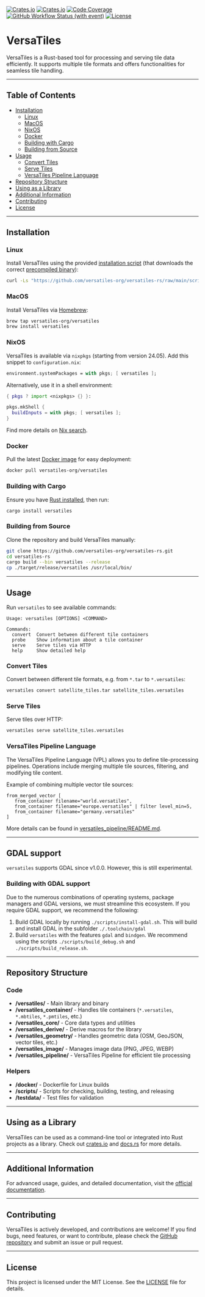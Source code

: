 [![Crates.io](https://img.shields.io/crates/v/versatiles?label=crates.io)](https://crates.io/crates/versatiles)
[![Crates.io](https://img.shields.io/crates/d/versatiles?label=downloads)](https://crates.io/crates/versatiles)
[![Code Coverage](https://codecov.io/gh/versatiles-org/versatiles-rs/branch/main/graph/badge.svg?token=IDHAI13M0K)](https://codecov.io/gh/versatiles-org/versatiles-rs)
[![GitHub Workflow Status (with event)](https://img.shields.io/github/actions/workflow/status/versatiles-org/versatiles-rs/ci.yml)](https://github.com/versatiles-org/versatiles-rs/actions/workflows/ci.yml)
[![License](https://img.shields.io/badge/license-MIT-green)](LICENSE)

# VersaTiles

VersaTiles is a Rust-based tool for processing and serving tile data efficiently. It supports multiple tile formats and offers functionalities for seamless tile handling.

---

## Table of Contents

- [Installation](#installation)
  - [Linux](#linux)
  - [MacOS](#macos)
  - [NixOS](#nixos)
  - [Docker](#docker)
  - [Building with Cargo](#building-with-cargo)
  - [Building from Source](#building-from-source)
- [Usage](#usage)
  - [Convert Tiles](#convert-tiles)
  - [Serve Tiles](#serve-tiles)
  - [VersaTiles Pipeline Language](#versatiles-pipeline-language)
- [Repository Structure](#repository-structure)
- [Using as a Library](#using-as-a-library)
- [Additional Information](#additional-information)
- [Contributing](#contributing)
- [License](#license)

---

## Installation

### Linux

Install VersaTiles using the provided [installation script](https://github.com/versatiles-org/versatiles-rs/blob/main/scripts/install-unix.sh) (that downloads the correct [precompiled binary](https://github.com/versatiles-org/versatiles-rs/releases/latest/)):

```sh
curl -Ls "https://github.com/versatiles-org/versatiles-rs/raw/main/scripts/install-unix.sh" | sudo sh
```

### MacOS

Install VersaTiles via [Homebrew](https://docs.versatiles.org/guides/install_versatiles#homebrew-for-macos):

```sh
brew tap versatiles-org/versatiles
brew install versatiles
```

### NixOS

VersaTiles is available via `nixpkgs` (starting from version 24.05). Add this snippet to `configuration.nix`:

```nix
environment.systemPackages = with pkgs; [ versatiles ];
```

Alternatively, use it in a shell environment:

```nix
{ pkgs ? import <nixpkgs> {} }:

pkgs.mkShell {
  buildInputs = with pkgs; [ versatiles ];
}
```

Find more details on [Nix search](https://search.nixos.org/packages?show=versatiles).

### Docker

Pull the latest [Docker image](https://github.com/versatiles-org/versatiles-docker) for easy deployment:

```sh
docker pull versatiles-org/versatiles
```

### Building with Cargo

Ensure you have [Rust installed](https://doc.rust-lang.org/cargo/getting-started/installation.html), then run:

```sh
cargo install versatiles
```

### Building from Source

Clone the repository and build VersaTiles manually:

```sh
git clone https://github.com/versatiles-org/versatiles-rs.git
cd versatiles-rs
cargo build --bin versatiles --release
cp ./target/release/versatiles /usr/local/bin/
```

---

## Usage

Run `versatiles` to see available commands:

```
Usage: versatiles [OPTIONS] <COMMAND>

Commands:
  convert  Convert between different tile containers
  probe    Show information about a tile container
  serve    Serve tiles via HTTP
  help     Show detailed help
```

### Convert Tiles

Convert between different tile formats, e.g. from `*.tar` to `*.versatiles`:

```sh
versatiles convert satellite_tiles.tar satellite_tiles.versatiles
```

### Serve Tiles

Serve tiles over HTTP:

```sh
versatiles serve satellite_tiles.versatiles
```

### VersaTiles Pipeline Language

The VersaTiles Pipeline Language (VPL) allows you to define tile-processing pipelines. Operations include merging multiple tile sources, filtering, and modifying tile content.

Example of combining multiple vector tile sources:

```text
from_merged_vector [
   from_container filename="world.versatiles",
   from_container filename="europe.versatiles" | filter level_min=5,
   from_container filename="germany.versatiles"
]
```

More details can be found in [versatiles_pipeline/README.md](https://github.com/versatiles-org/versatiles-rs/blob/main/versatiles_pipeline/README.md).

---

## GDAL support

`versatiles` supports GDAL since v1.0.0. However, this is still experimental.

### Building with GDAL support

Due to the numerous combinations of operating systems, package managers and GDAL versions, we must streamline this ecosystem. If you require GDAL support, we recommend the following:
1. Build GDAL locally by running `./scripts/install-gdal.sh`. This will build and install GDAL in the subfolder `./.toolchain/gdal`
2. Build `versatiles` with the features `gdal` and `bindgen`. We recommend using the scripts `./scripts/build_debug.sh` and `./scripts/build_release.sh`.

---

## Repository Structure

### Code

- **/versatiles/** - Main library and binary
- **/versatiles_container/** - Handles tile containers (`*.versatiles`, `*.mbtiles`, `*.pmtiles`, etc.)
- **/versatiles_core/** - Core data types and utilities
- **/versatiles_derive/** - Derive macros for the library
- **/versatiles_geometry/** - Handles geometric data (OSM, GeoJSON, vector tiles, etc.)
- **/versatiles_image/** - Manages image data (PNG, JPEG, WEBP)
- **/versatiles_pipeline/** - VersaTiles Pipeline for efficient tile processing

### Helpers

- **/docker/** - Dockerfile for Linux builds
- **/scripts/** - Scripts for checking, building, testing, and releasing
- **/testdata/** - Test files for validation

---

## Using as a Library

VersaTiles can be used as a command-line tool or integrated into Rust projects as a library. Check out [crates.io](https://crates.io/crates/versatiles) and [docs.rs](https://docs.rs/versatiles/latest/versatiles/) for more details.

---

## Additional Information

For advanced usage, guides, and detailed documentation, visit the [official documentation](https://docs.versatiles.org/).

---

## Contributing

VersaTiles is actively developed, and contributions are welcome! If you find bugs, need features, or want to contribute, please check the [GitHub repository](https://github.com/versatiles-org/versatiles-rs) and submit an issue or pull request.

---

## License

This project is licensed under the MIT License. See the [LICENSE](LICENSE) file for details.

